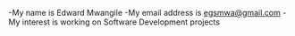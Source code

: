 -My name is Edward Mwangile
-My email address is egsmwa@gmail.com
-My interest is working on Software Development projects


